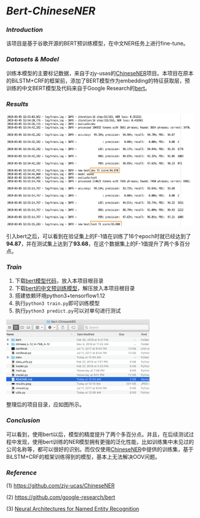 # *Bert-ChineseNER*

### *Introduction*

该项目是基于谷歌开源的BERT预训练模型，在中文NER任务上进行fine-tune。

### *Datasets & Model*

训练本模型的主要标记数据，来自于zjy-usas的[ChineseNER](https://github.com/zjy-ucas/ChineseNER)项目。本项目在原本的BiLSTM+CRF的框架前，添加了BERT模型作为embedding的特征获取层，预训练的中文BERT模型及代码来自于Google Research的[bert](https://github.com/google-research/bert)。

### *Results*

<img src="./pictures/results.png" height="300px">

引入bert之后，可以看到在验证集上的F-1值在训练了16个epoch时就已经达到了**94.87**，并在测试集上达到了**93.68**，在这个数据集上的F-1值提升了两个多百分点。

### *Train*

1. 下载[bert模型代码](https://github.com/google-research/bert)，放入本项目根目录
2. 下载[bert的中文预训练模型](https://storage.googleapis.com/bert_models/2018_11_03/chinese_L-12_H-768_A-12.zip)，解压放入本项目根目录
3. 搭建依赖环境python3+tensorflow1.12
4. 执行`python3 train.py`即可训练模型
5. 执行`python3 predict.py`可以对单句进行测试

<img src="./pictures/folder.png" height="200px">

整理后的项目目录，应如图所示。

### *Conclusion*

可以看到，使用bert以后，模型的精度提升了两个多百分点。并且，在后续测试过程中发现，使用bert训练的NER模型拥有更强的泛化性能，比如训练集中未见过的公司名称等，都可以很好的识别。而仅仅使用[ChineseNER](https://github.com/zjy-ucas/ChineseNER)中提供的训练集，基于BiLSTM+CRF的框架训练得到的模型，基本上无法解决OOV问题。

### *Reference*

(1)  https://github.com/zjy-ucas/ChineseNER

(2) https://github.com/google-research/bert

(3) [Neural Architectures for Named Entity Recognition](https://arxiv.org/abs/1603.01360)
